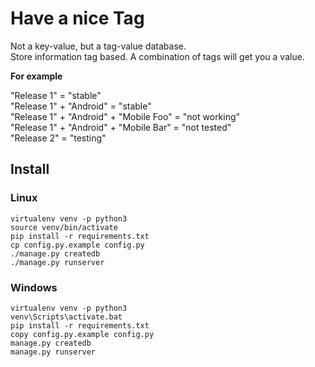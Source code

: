 # Have a nice Tag

Not a key-value, but a tag-value database.  
Store information tag based. A combination of tags will get you a value.

**For example**

"Release 1" = "stable"  
"Release 1" + "Android" = "stable"  
"Release 1" + "Android" + "Mobile Foo" = "not working"  
"Release 1" + "Android" + "Mobile Bar" = "not tested"  
"Release 2" = "testing"


## Install

### Linux

```
virtualenv venv -p python3
source venv/bin/activate
pip install -r requirements.txt
cp config.py.example config.py
./manage.py createdb
./manage.py runserver
```

### Windows

```
virtualenv venv -p python3
venv\Scripts\activate.bat
pip install -r requirements.txt
copy config.py.example config.py
manage.py createdb
manage.py runserver
```
